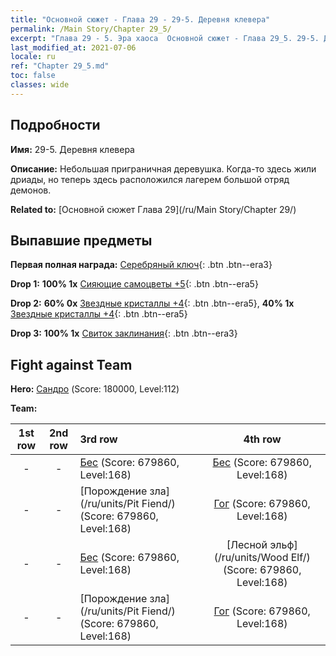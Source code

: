 ```yaml
---
title: "Основной сюжет - Глава 29 - 29-5. Деревня клевера"
permalink: /Main Story/Chapter 29_5/
excerpt: "Глава 29 - 5. Эра хаоса  Основной сюжет - Глава 29_5. 29-5. Деревня клевера"
last_modified_at: 2021-07-06
locale: ru
ref: "Chapter 29_5.md"
toc: false
classes: wide
---
```


## Подробности

 **Имя:** 29-5. Деревня клевера

 **Описание:** Небольшая приграничная деревушка. Когда-то здесь жили дриады, но теперь здесь расположился лагерем большой отряд демонов.

 **Related to:** [Основной сюжет Глава 29](/ru/Main Story/Chapter 29/)

## Выпавшие предметы

 **Первая полная награда:** [Серебряный ключ](/ItemsRU/con_693/){: .btn .btn--era3}

 **Drop 1:** **100% 1x** [Сияющие самоцветы +5](/ItemsRU/mat_100/){: .btn .btn--era5}

 **Drop 2:** **60% 0x** [Звездные кристаллы +4](/ItemsRU/mat_94/){: .btn .btn--era5}, **40% 1x** [Звездные кристаллы +4](/ItemsRU/mat_94/){: .btn .btn--era5}

 **Drop 3:** **100% 1x** [Свиток заклинания](/ItemsRU/con_694/){: .btn .btn--era3}


## Fight against Team
 **Hero:** [Сандро](/ru/heroes/Sandro/) (Score: 180000, Level:112)

 **Team:**


  | 1st row | 2nd row | 3rd row | 4th row |
  |:----:|:----:|:----|:----:|
  | - | - | [Бес](/ru/units/Imp/) (Score: 679860, Level:168)  | [Бес](/ru/units/Imp/) (Score: 679860, Level:168)  |
  | - | - | [Порождение зла](/ru/units/Pit Fiend/) (Score: 679860, Level:168)  | [Гог](/ru/units/Gog/) (Score: 679860, Level:168)  |
  | - | - | [Бес](/ru/units/Imp/) (Score: 679860, Level:168)  | [Лесной эльф](/ru/units/Wood Elf/) (Score: 679860, Level:168)  |
  | - | - | [Порождение зла](/ru/units/Pit Fiend/) (Score: 679860, Level:168)  | [Гог](/ru/units/Gog/) (Score: 679860, Level:168)  |


